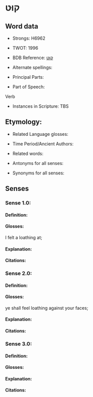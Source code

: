 # קוּט

<!-- Status: S2="NeedsEdits" -->
<!-- Lexica used for edits:   -->

## Word data

* Strongs: H6962

* TWOT: 1996

* BDB Reference: [קוּט](rc://en/bdb/dict/s.as.aa)

* Alternate spellings:

* Principal Parts:

* Part of Speech:

Verb

* Instances in Scripture: TBS

## Etymology:

* Related Language glosses:

* Time Period/Ancient Authors:

* Related words:

* Antonyms for all senses:

* Synonyms for all senses:

## Senses

### Sense 1.0:

#### Definition:

#### Glosses:

I felt a loathing at; 

#### Explanation:

#### Citations:



### Sense 2.0:

#### Definition:

#### Glosses:

ye shall feel loathing against your faces; 

#### Explanation:

#### Citations:



### Sense 3.0:

#### Definition:

#### Glosses:



#### Explanation:

#### Citations:



